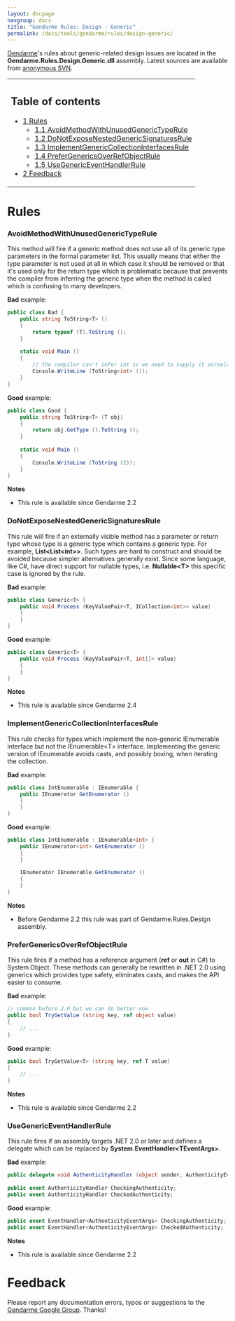 ```yaml
---
layout: docpage
navgroup: docs
title: "Gendarme Rules: Design - Generic"
permalink: /docs/tools/gendarme/rules/design-generic/
---
```


[Gendarme]({{site.github.url}}/old_site/Gendarme "Gendarme")'s rules about generic-related design issues are located in the **Gendarme.Rules.Design.Generic.dll** assembly. Latest sources are available from [anonymous SVN](http://anonsvn.mono-project.com/viewcvs/trunk/mono-tools/gendarme/rules/Gendarme.Rules.Design.Generic/).

<table>
<col width="100%" />
<tbody>
<tr class="odd">
<td align="left"><h2>Table of contents</h2>
<ul>
<li><a href="#rules">1 Rules</a>
<ul>
<li><a href="#avoidmethodwithunusedgenerictyperule">1.1 AvoidMethodWithUnusedGenericTypeRule</a></li>
<li><a href="#donotexposenestedgenericsignaturesrule">1.2 DoNotExposeNestedGenericSignaturesRule</a></li>
<li><a href="#implementgenericcollectioninterfacesrule">1.3 ImplementGenericCollectionInterfacesRule</a></li>
<li><a href="#prefergenericsoverrefobjectrule">1.4 PreferGenericsOverRefObjectRule</a></li>
<li><a href="#usegenericeventhandlerrule">1.5 UseGenericEventHandlerRule</a></li>
</ul></li>
<li><a href="#feedback">2 Feedback</a></li>
</ul></td>
</tr>
</tbody>
</table>

Rules
=====

### AvoidMethodWithUnusedGenericTypeRule

This method will fire if a generic method does not use all of its generic type parameters in the formal parameter list. This usually means that either the type parameter is not used at all in which case it should be removed or that it's used only for the return type which is problematic because that prevents the compiler from inferring the generic type when the method is called which is confusing to many developers.

**Bad** example:

``` csharp
public class Bad {
    public string ToString<T> ()
    {
        return typeof (T).ToString ();
    }
 
    static void Main ()
    {
        // the compiler can't infer int so we need to supply it ourselves
        Console.WriteLine (ToString<int> ());
    }
}
```

**Good** example:

``` csharp
public class Good {
    public string ToString<T> (T obj)
    {
        return obj.GetType ().ToString ();
    }
 
    static void Main ()
    {
        Console.WriteLine (ToString (2));
    }
}
```

**Notes**

-   This rule is available since Gendarme 2.2

### DoNotExposeNestedGenericSignaturesRule

This rule will fire if an externally visible method has a parameter or return type whose type is a generic type which contains a generic type. For example, **List\<List\<int\>\>**. Such types are hard to construct and should be avoided because simpler alternatives generally exist. Since some language, like C\#, have direct support for nullable types, i.e. **Nullable\<T\>** this specific case is ignored by the rule.

**Bad** example:

``` csharp
public class Generic<T> {
    public void Process (KeyValuePair<T, ICollection<int>> value)
    {
    }
}
```

**Good** example:

``` csharp
public class Generic<T> {
    public void Process (KeyValuePair<T, int[]> value)
    {
    }
}
```

**Notes**

-   This rule is available since Gendarme 2.4

### ImplementGenericCollectionInterfacesRule

This rule checks for types which implement the non-generic IEnumerable interface but not the IEnumerable\<T\> interface. Implementing the generic version of IEnumerable avoids casts, and possibly boxing, when iterating the collection.

**Bad** example:

``` csharp
public class IntEnumerable : IEnumerable {
    public IEnumerator GetEnumerator ()
    {
    }
}
```

**Good** example:

``` csharp
public class IntEnumerable : IEnumerable<int> {
    public IEnumerator<int> GetEnumerator ()
    {
    }
 
    IEnumerator IEnumerable.GetEnumerator ()
    {
    }
}
```

**Notes**

-   Before Gendarme 2.2 this rule was part of Gendarme.Rules.Design assembly.

### PreferGenericsOverRefObjectRule

This rule fires if a method has a reference argument (**ref** or **out** in C\#) to System.Object. These methods can generally be rewritten in .NET 2.0 using generics which provides type safety, eliminates casts, and makes the API easier to consume.

**Bad** example:

``` csharp
// common before 2.0 but we can do better now
public bool TryGetValue (string key, ref object value)
{
    // ...
}
```

**Good** example:

``` csharp
public bool TryGetValue<T> (string key, ref T value)
{
    // ...
}
```

**Notes**

-   This rule is available since Gendarme 2.2

### UseGenericEventHandlerRule

This rule fires if an assembly targets .NET 2.0 or later and defines a delegate which can be replaced by **System.EventHandler\<TEventArgs\>**.

**Bad** example:

``` csharp
public delegate void AuthenticityHandler (object sender, AuthenticityEventArgs e);
 
public event AuthenticityHandler CheckingAuthenticity;
public event AuthenticityHandler CheckedAuthenticity;
```

**Good** example:

``` csharp
public event EventHandler<AuthenticityEventArgs> CheckingAuthenticity;
public event EventHandler<AuthenticityEventArgs> CheckedAuthenticity;
```

**Notes**

-   This rule is available since Gendarme 2.2

Feedback
========

Please report any documentation errors, typos or suggestions to the [Gendarme Google Group](http://groups.google.com/group/gendarme). Thanks!

